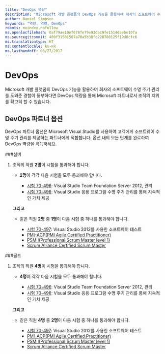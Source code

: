 ```yaml
---
title: "DevOps 역량"
description: "Microsoft 개발 플랫폼의 DevOps 기능을 활용하여 회사의 소프트웨어 수명 주기 관리를 도와준 경험이 풍부하다면 DevOps 역량을 통해 Microsoft 파트너로서 조직의 지위를 확고히 할 수 있습니다."
author: Daniel Simpson
keywords: "역량, 역량, DevOps"
robots: noindex,nofollow
ms.openlocfilehash: 0af79ae10ef678fe79e93dac9fe1514daebe10fa
ms.sourcegitcommit: 400f31501507a78a5b38fc228780125f19d0cfc6
ms.translationtype: HT
ms.contentlocale: ko-KR
ms.lasthandoff: 06/27/2017
---
```

# <a name="devops"></a>DevOps
 Microsoft 개발 플랫폼의 DevOps 기능을 활용하여 회사의 소프트웨어 수명 주기 관리를 도와준 경험이 풍부하다면 DevOps 역량을 통해 Microsoft 파트너로서 조직의 지위를 확고히 할 수 있습니다.

## <a name="devops-partner-option"></a>DevOps 파트너 옵션
DevOps 파트너 옵션은 Microsoft Visual Studio를 사용하여 고객에게 소프트웨어 수명 주기 관리를 제공하는 파트너에게 적합합니다. 옵션 내의 모든 단계를 완료하여 DevOps 역량을 획득하세요.

###<a name="silver"></a>실버
1. 조직의 직원 **2명**이 시험을 통과해야 합니다.

    - **2명**이 각각 다음 시험을 모두 통과해야 합니다.

        - [시험 70-496](https://www.microsoft.com/en-us/learning/exam-70-496.aspx): Visual Studio Team Foundation Server 2012, 관리
        - [시험 70-498](https://www.microsoft.com/en-us/learning/exam-70-498.aspx): Visual Studio 응용 프로그램 수명 주기 관리를 통해 지속적인 가치 제공

    **그리고**

    - 같은 직원 **2명** 중 **1명**이 다음 시험 중 하나를 통과해야 합니다.

        * [시험 70-497](https://www.microsoft.com/en-us/learning/exam-70-497.aspx): Visual Studio 2012를 사용한 소프트웨어 테스트
        * [PMI-ACP(PMI Agile Certified Practitioner)](http://www.pmi.org/certifications/types/agile-acp)
        * [PSM I(Professional Scrum Master level 1)](https://www.scrum.org/professional-scrum-certifications/professional-scrum-master-i-assessment)
        * [Scrum Alliance Certified Scrum Master](https://www.scrumalliance.org/certifications/practitioners/certified-scrummaster-csm)
    
###<a name="gold"></a>골드
1. 조직의 직원 **4명**이 시험을 통과해야 합니다.

    - **4명**이 각각 다음 시험을 모두 통과해야 합니다.

        - [시험 70-496](https://www.microsoft.com/en-us/learning/exam-70-496.aspx): Visual Studio Team Foundation Server 2012, 관리
        - [시험 70-498](https://www.microsoft.com/en-us/learning/exam-70-498.aspx): Visual Studio 응용 프로그램 수명 주기 관리를 통해 지속적인 가치 제공

    **그리고**

    - 같은 직원 **4명** 중 **2명**이 다음 시험 중 하나를 통과해야 합니다.

        * [시험 70-497](https://www.microsoft.com/en-us/learning/exam-70-497.aspx): Visual Studio 2012를 사용한 소프트웨어 테스트
        * [PMI-ACP(PMI Agile Certified Practitioner)](http://www.pmi.org/certifications/types/agile-acp)
        * [PSM I(Professional Scrum Master level 1)](https://www.scrum.org/professional-scrum-certifications/professional-scrum-master-i-assessment)
        * [Scrum Alliance Certified Scrum Master](https://www.scrumalliance.org/certifications/practitioners/certified-scrummaster-csm)
        
